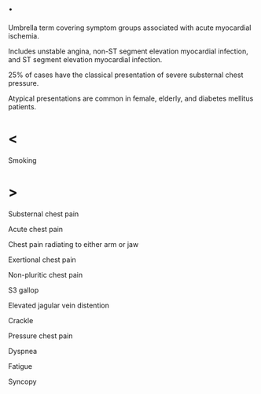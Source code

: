 # .

Umbrella term covering symptom groups associated with acute myocardial ischemia.

Includes unstable angina, non-ST segment elevation myocardial infection, and ST segment elevation myocardial infection.

25% of cases have the classical presentation of severe substernal chest pressure.

Atypical presentations are common in female, elderly, and diabetes mellitus patients.

# <

Smoking

# >

Substernal chest pain

Acute chest pain

Chest pain radiating to either arm or jaw

Exertional chest pain

Non-pluritic chest pain

S3 gallop

Elevated jagular vein distention

Crackle

Pressure chest pain

Dyspnea

Fatigue

Syncopy
